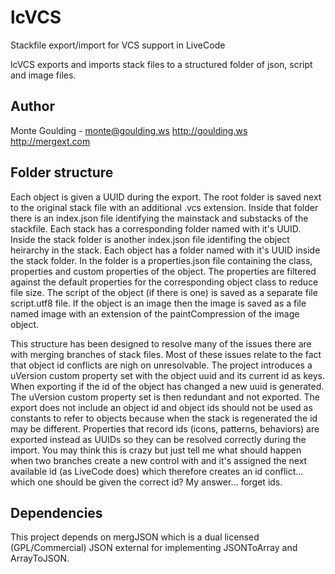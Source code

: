 lcVCS
=====

Stackfile export/import for VCS support in LiveCode

lcVCS exports and imports stack files to a structured folder of json, script and image files.

Author
------

Monte Goulding - monte@goulding.ws
http://goulding.ws
http://mergext.com

Folder structure
----------------

Each object is given a UUID during the export. The root folder is saved next to the original stack file with an additional .vcs extension. Inside that folder there is an index.json file identifying the mainstack and substacks of the stackfile. Each stack has a corresponding folder named with it's UUID. Inside the stack folder is another index.json file identifing the object heirarchy in the stack. Each object has a folder named with it's UUID inside the stack folder. In the folder is a properties.json file containing the class, properties and custom properties of the object. The properties are filtered against the default properties for the corresponding object class to reduce file size. The script of the object (if there is one) is saved as a separate file script.utf8 file. If the object is an image then the image is saved as a file named image with an extension of the paintCompression of the image object.

This structure has been designed to resolve many of the issues there are with merging branches of stack files. Most of these issues relate to the fact that object id conflicts are nigh on unresolvable. The project introduces a uVersion custom property set with the object uuid and its current id as keys. When exporting if the id of the object has changed a new uuid is generated. The uVersion custom property set is then redundant and not exported. The export does not include an object id and object ids should not be used as constants to refer to objects because when the stack is regenerated the id may be different. Properties that record ids (icons, patterns, behaviors) are exported instead as UUIDs so they can be resolved correctly during the import. You may think this is crazy but just tell me what should happen when two branches create a new control with and it's assigned the next available id (as LiveCode does) which therefore creates an id conflict... which one should be given the correct id? My answer... forget ids.

Dependencies
------------
This project depends on mergJSON which is a dual licensed (GPL/Commercial) JSON external for implementing JSONToArray and ArrayToJSON.
